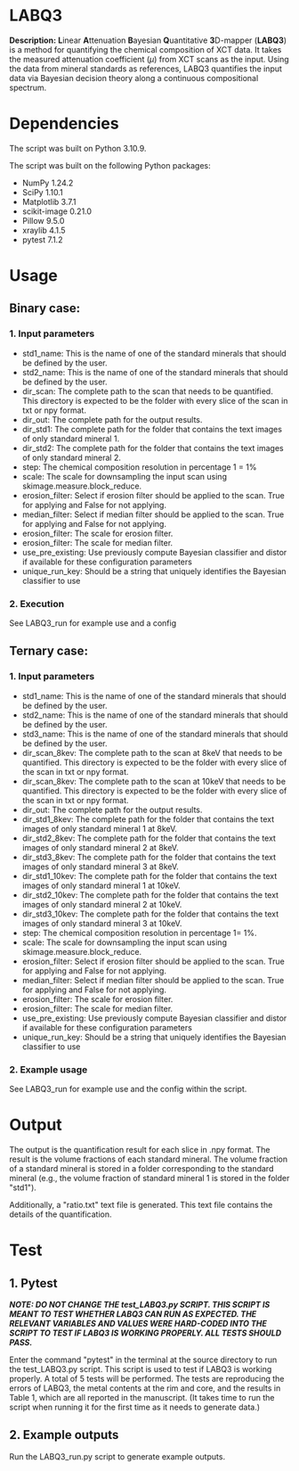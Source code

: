 # LABQ3
**Description:** **L**inear **A**ttenuation **B**ayesian **Q**uantitative **3**D-mapper (**LABQ3**) is a method for quantifying the chemical composition of XCT data. It takes the measured attenuation coefficient ($\mu$) from XCT scans as the input. Using the data from mineral standards as references, LABQ3 quantifies the input data via Bayesian decision theory along a continuous compositional spectrum. 

# Dependencies
The script was built on Python 3.10.9.

The script was built on the following Python packages:
* NumPy 1.24.2
* SciPy 1.10.1
* Matplotlib 3.7.1
* scikit-image 0.21.0
* Pillow 9.5.0
* xraylib 4.1.5
* pytest 7.1.2

# Usage
## Binary case:
### 1. **Input parameters**
* std1_name: This is the name of one of the standard minerals that should be defined by the user. 
* std2_name: This is the name of one of the standard minerals that should be defined by the user. 
* dir_scan: The complete path to the scan that needs to be quantified. This directory is expected to be the folder with every slice of the scan in txt or npy format.
* dir_out:  The complete path for the output results.
* dir_std1: The complete path for the folder that contains the text images of only standard mineral 1.
* dir_std2: The complete path for the folder that contains the text images of only standard mineral 2.
* step: The chemical composition resolution in percentage 1 = 1%
* scale: The scale for downsampling the input scan using skimage.measure.block_reduce.
* erosion_filter: Select if erosion filter should be applied to the scan. True for applying and False for not applying.
* median_filter: Select if median filter should be applied to the scan. True for applying and False for not applying.
* erosion_filter: The scale for erosion filter.
* erosion_filter: The scale for median filter.
* use_pre_existing: Use previously compute Bayesian classifier and distor if available for these configuration parameters
* unique_run_key: Should be a string that uniquely identifies the Bayesian classifier to use

### 2. **Execution**
See LABQ3_run for example use and a config

## Ternary case:
### 1. **Input parameters**
* std1_name: This is the name of one of the standard minerals that should be defined by the user. 
* std2_name: This is the name of one of the standard minerals that should be defined by the user.
* std3_name: This is the name of one of the standard minerals that should be defined by the user.  
* dir_scan_8kev: The complete path to the scan at 8keV that needs to be quantified. This directory is expected to be the folder with every slice of the scan in txt or npy format.
* dir_scan_8kev: The complete path to the scan at 10keV that needs to be quantified. This directory is expected to be the folder with every slice of the scan in txt or npy format.
* dir_out:  The complete path for the output results.
* dir_std1_8kev: The complete path for the folder that contains the text images of only standard mineral 1 at 8keV.
* dir_std2_8kev: The complete path for the folder that contains the text images of only standard mineral 2 at 8keV.
* dir_std3_8kev: The complete path for the folder that contains the text images of only standard mineral 3 at 8keV.
* dir_std1_10kev: The complete path for the folder that contains the text images of only standard mineral 1 at 10keV.
* dir_std2_10kev: The complete path for the folder that contains the text images of only standard mineral 2 at 10keV.
* dir_std3_10kev: The complete path for the folder that contains the text images of only standard mineral 3 at 10keV.
* step: The chemical composition resolution in percentage 1= 1%.
* scale: The scale for downsampling the input scan using skimage.measure.block_reduce.
* erosion_filter: Select if erosion filter should be applied to the scan. True for applying and False for not applying.
* median_filter: Select if median filter should be applied to the scan. True for applying and False for not applying.
* erosion_filter: The scale for erosion filter.
* erosion_filter: The scale for median filter.
* use_pre_existing: Use previously compute Bayesian classifier and distor if available for these configuration parameters
* unique_run_key: Should be a string that uniquely identifies the Bayesian classifier to use


### 2. **Example usage**
See LABQ3_run for example use and the config within the script.

# Output
The output is the quantification result for each slice in .npy format. The result is the volume fractions of each standard mineral. The volume fraction of a standard mineral is stored in a folder corresponding to the standard mineral (e.g., the volume fraction of standard mineral 1 is stored in the folder "std1").

Additionally, a "ratio.txt" text file is generated. This text file contains the details of the quantification. 

# Test
## 1. Pytest
***NOTE: DO NOT CHANGE THE test_LABQ3.py SCRIPT. THIS SCRIPT IS MEANT TO TEST WHETHER LABQ3 CAN RUN AS EXPECTED. THE RELEVANT VARIABLES AND VALUES WERE HARD-CODED INTO THE SCRIPT TO TEST IF LABQ3 IS WORKING PROPERLY. ALL TESTS SHOULD PASS.***

Enter the command "pytest" in the terminal at the source directory to run the test_LABQ3.py script. This script is used to test if LABQ3 is working properly. A total of 5 tests will be performed. The tests are reproducing the errors of LABQ3, the metal contents at the rim and core, and the results in Table 1, which are all reported in the manuscript. (It takes time to run the script when running it for the first time as it needs to generate data.)

## 2. Example outputs
Run the LABQ3_run.py script to generate example outputs.